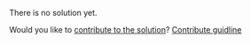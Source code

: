 
There is no solution yet.

Would you like to [contribute to the solution](https://github.com/BFEdev/BFE.dev-solutions/blob/main/quiz/NaN_en.md)? [Contribute guidline](https://github.com/BFEdev/BFE.dev-solutions#how-to-contribute)
